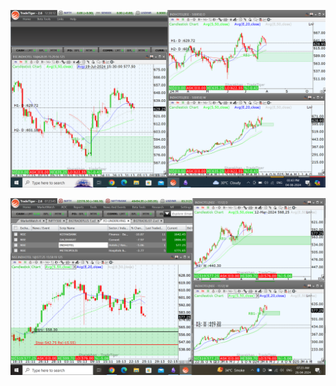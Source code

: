 ![](_attachments/Pasted%20image%2020240804154407.png)


![](_attachments/Pasted%20image%2020240426072423.png)
